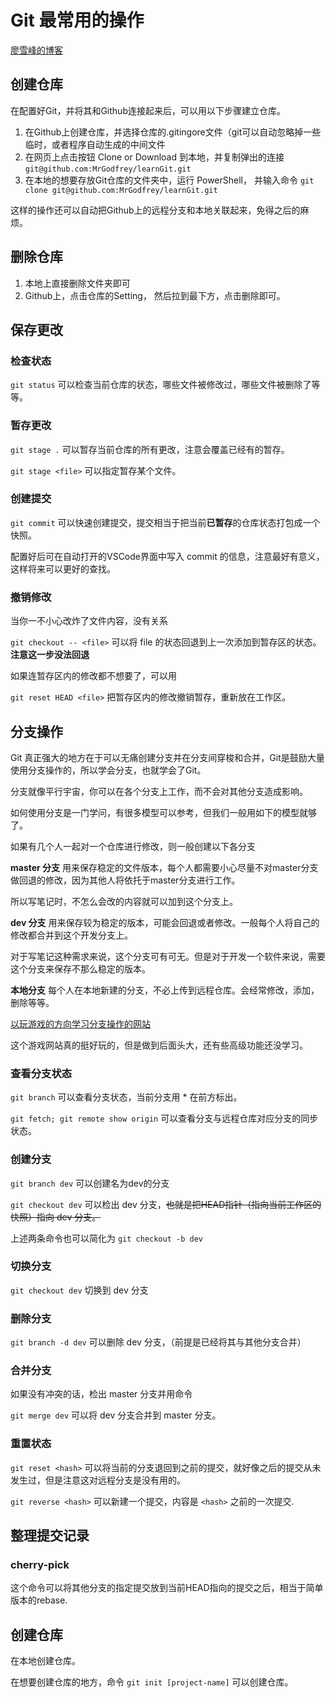 # Git 最常用的操作

[廖雪峰的博客](https://www.liaoxuefeng.com/)

## 创建仓库

在配置好Git，并将其和Github连接起来后，可以用以下步骤建立仓库。

1. 在Github上创建仓库，并选择仓库的.gitingore文件（git可以自动忽略掉一些临时，或者程序自动生成的中间文件
2. 在网页上点击按钮 Clone or Download 到本地，并复制弹出的连接 `git@github.com:MrGodfrey/learnGit.git` 
3. 在本地的想要存放Git仓库的文件夹中，运行 PowerShell， 并输入命令 `git clone git@github.com:MrGodfrey/learnGit.git`

这样的操作还可以自动把Github上的远程分支和本地关联起来，免得之后的麻烦。

## 删除仓库

1. 本地上直接删除文件夹即可
2. Github上，点击仓库的Setting， 然后拉到最下方，点击删除即可。

## 保存更改

### 检查状态

`git status` 可以检查当前仓库的状态，哪些文件被修改过，哪些文件被删除了等等。

### 暂存更改

`git stage .` 可以暂存当前仓库的所有更改，注意会覆盖已经有的暂存。

`git stage <file>` 可以指定暂存某个文件。

### 创建提交

`git commit` 可以快速创建提交，提交相当于把当前**已暂存**的仓库状态打包成一个快照。

配置好后可在自动打开的VSCode界面中写入 commit 的信息，注意最好有意义，这样将来可以更好的查找。

### 撤销修改

当你一不小心改炸了文件内容，没有关系

`git checkout -- <file>` 可以将 file 的状态回退到上一次添加到暂存区的状态。 **注意这一步没法回退**

如果连暂存区内的修改都不想要了，可以用

`git reset HEAD <file>`  把暂存区内的修改撤销暂存，重新放在工作区。

## 分支操作

Git 真正强大的地方在于可以无痛创建分支并在分支间穿梭和合并，Git是鼓励大量使用分支操作的，所以学会分支，也就学会了Git。

分支就像平行宇宙，你可以在各个分支上工作，而不会对其他分支造成影响。

如何使用分支是一门学问，有很多模型可以参考，但我们一般用如下的模型就够了。

如果有几个人一起对一个仓库进行修改，则一般创建以下各分支

**master 分支** 用来保存稳定的文件版本，每个人都需要小心尽量不对master分支做回退的修改，因为其他人将依托于master分支进行工作。

所以写笔记时，不怎么会改的内容就可以加到这个分支上。

**dev 分支**  用来保存较为稳定的版本，可能会回退或者修改。一般每个人将自己的修改都合并到这个开发分支上。

对于写笔记这种需求来说，这个分支可有可无。但是对于开发一个软件来说，需要这个分支来保存不那么稳定的版本。

**本地分支** 每个人在本地新建的分支，不必上传到远程仓库。会经常修改，添加，删除等等。

[以玩游戏的方向学习分支操作的网站](https://learngitbranching.js.org/)

这个游戏网站真的挺好玩的，但是做到后面头大，还有些高级功能还没学习。

### 查看分支状态

`git branch` 可以查看分支状态，当前分支用 * 在前方标出。

`git fetch; git remote show origin` 可以查看分支与远程仓库对应分支的同步状态。

### 创建分支

`git branch dev` 可以创建名为dev的分支

`git checkout dev` 可以检出 dev 分支，~~也就是把HEAD指针（指向当前工作区的快照）指向 dev 分支。~~

上述两条命令也可以简化为 `git checkout -b dev`

### 切换分支

`git checkout dev` 切换到 dev 分支

### 删除分支

`git branch -d dev` 可以删除 dev 分支，（前提是已经将其与其他分支合并）

### 合并分支

如果没有冲突的话，检出 master 分支并用命令

`git merge dev` 可以将 dev 分支合并到 master 分支。

### 重置状态

`git reset <hash>` 可以将当前的分支退回到之前的提交，就好像之后的提交从未发生过，但是注意这对远程分支是没有用的。

`git reverse <hash>` 可以新建一个提交，内容是 `<hash>` 之前的一次提交.

## 整理提交记录

### cherry-pick

这个命令可以将其他分支的指定提交放到当前HEAD指向的提交之后，相当于简单版本的rebase.








## 创建仓库

在本地创建仓库。


在想要创建仓库的地方，命令 `git init [project-name]` 可以创建仓库。

